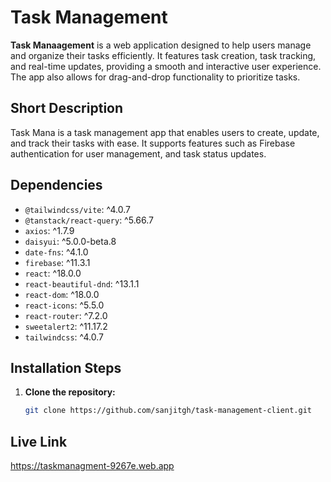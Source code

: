 # Task Management 

**Task Manaagement** is a web application designed to help users manage and organize their tasks efficiently. It features task creation, task tracking, and real-time updates, providing a smooth and interactive user experience. The app also allows for drag-and-drop functionality to prioritize tasks.


## Short Description

Task Mana is a task management app that enables users to create, update, and track their tasks with ease. It supports features such as Firebase authentication for user management, and task status updates.

## Dependencies

- `@tailwindcss/vite`: ^4.0.7
- `@tanstack/react-query`: ^5.66.7
- `axios`: ^1.7.9
- `daisyui`: ^5.0.0-beta.8
- `date-fns`: ^4.1.0
- `firebase`: ^11.3.1
- `react`: ^18.0.0
- `react-beautiful-dnd`: ^13.1.1
- `react-dom`: ^18.0.0
- `react-icons`: ^5.5.0
- `react-router`: ^7.2.0
- `sweetalert2`: ^11.17.2
- `tailwindcss`: ^4.0.7

## Installation Steps

1. **Clone the repository:**
   ```bash
   git clone https://github.com/sanjitgh/task-management-client.git
   ```

## Live Link
https://taskmanagment-9267e.web.app